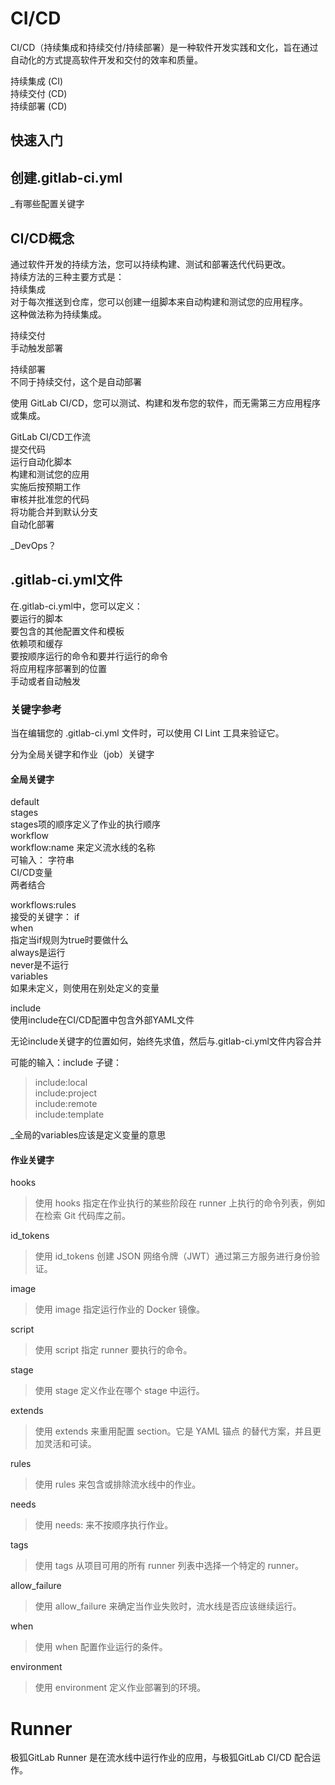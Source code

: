# CI/CD
CI/CD（持续集成和持续交付/持续部署）是一种软件开发实践和文化，旨在通过自动化的方式提高软件开发和交付的效率和质量。  

持续集成 (CI)  
持续交付 (CD)  
持续部署 (CD)  

## 快速入门
<!-- ## 注册runner
1. 在使用CI/CD前确保要有可用的runner -->

<!-- runner是运行CI/CD的代理 -->

## 创建.gitlab-ci.yml

_有哪些配置关键字

## CI/CD概念
通过软件开发的持续方法，您可以持续构建、测试和部署迭代代码更改。  
持续方法的三种主要方式是：  
持续集成  
  对于每次推送到仓库，您可以创建一组脚本来自动构建和测试您的应用程序。  
  这种做法称为持续集成。  

持续交付  
  手动触发部署  

持续部署  
  不同于持续交付，这个是自动部署  

使用 GitLab CI/CD，您可以测试、构建和发布您的软件，而无需第三方应用程序或集成。

GitLab CI/CD工作流  
提交代码  
运行自动化脚本  
  构建和测试您的应用  
实施后按预期工作  
审核并批准您的代码  
将功能合并到默认分支  
自动化部署  

_DevOps？

## .gitlab-ci.yml文件
在.gitlab-ci.yml中，您可以定义：  
要运行的脚本  
要包含的其他配置文件和模板  
依赖项和缓存  
要按顺序运行的命令和要并行运行的命令  
将应用程序部署到的位置  
手动或者自动触发  

### 关键字参考
当在编辑您的 .gitlab-ci.yml 文件时，可以使用 CI Lint 工具来验证它。  

分为全局关键字和作业（job）关键字  

#### 全局关键字
default  
stages  
  stages项的顺序定义了作业的执行顺序  
workflow  
  workflow:name 来定义流水线的名称  
    可输入：
      字符串  
      CI/CD变量  
      两者结合  

  workflows:rules  
    接受的关键字：
    if  
    when  
      指定当if规则为true时要做什么  
        always是运行  
        never是不运行  
    variables  
      如果未定义，则使用在别处定义的变量  


include  
  使用include在CI/CD配置中包含外部YAML文件  

  无论include关键字的位置如何，始终先求值，然后与.gitlab-ci.yml文件内容合并  

  可能的输入：include 子键：  
  >include:local  
  >include:project  
  >include:remote  
  >include:template  

_全局的variables应该是定义变量的意思  
#### 作业关键字
hooks
> 使用 hooks 指定在作业执行的某些阶段在 runner 上执行的命令列表，例如在检索 Git 代码库之前。  

id_tokens  
> 使用 id_tokens 创建 JSON 网络令牌（JWT）通过第三方服务进行身份验证。  

image
> 使用 image 指定运行作业的 Docker 镜像。  

script
> 使用 script 指定 runner 要执行的命令。  

stage
> 使用 stage 定义作业在哪个 stage 中运行。  

extends
> 使用 extends 来重用配置 section。它是 YAML 锚点 的替代方案，并且更加灵活和可读。

rules  
>使用 rules 来包含或排除流水线中的作业。  

needs
> 使用 needs: 来不按顺序执行作业。

tags  
> 使用 tags 从项目可用的所有 runner 列表中选择一个特定的 runner。  

allow_failure  
> 使用 allow_failure 来确定当作业失败时，流水线是否应该继续运行。  

when  
> 使用 when 配置作业运行的条件。  

environment
> 使用 environment 定义作业部署到的环境。




# Runner
极狐GitLab Runner 是在流水线中运行作业的应用，与极狐GitLab CI/CD 配合运作。  
  